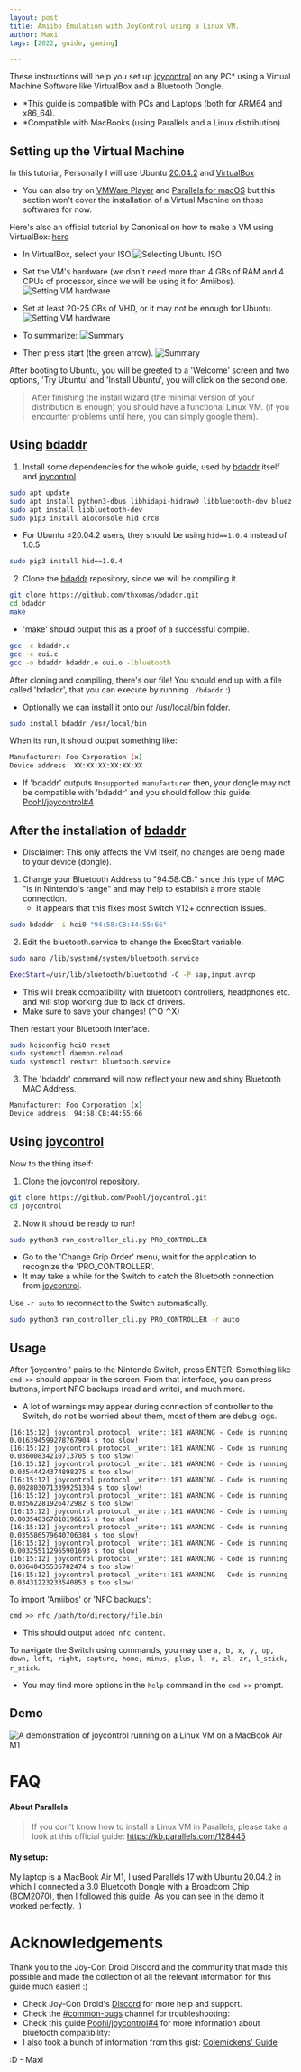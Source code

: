 ```yaml
---
layout: post
title: Amiibo Emulation with JoyControl using a Linux VM.
author: Maxi
tags: [2022, guide, gaming]

---
```


These instructions will help you set up [joycontrol](https://github.com/Poohl/joycontrol.git) on any PC* using a Virtual Machine Software like VirtualBox and a Bluetooth Dongle.

- *This guide is compatible with PCs and Laptops (both for ARM64 and x86_64).
- *Compatible with MacBooks (using Parallels and a Linux distribution).

## Setting up the Virtual Machine
In this tutorial, Personally I will use Ubuntu [20.04.2](http://old-releases.ubuntu.com/releases/20.04.2/ubuntu-20.04.2.0-desktop-amd64.iso) and [VirtualBox](https://www.virtualbox.org/wiki/Downloads) 
- You can also try on [VMWare Player](https://www.vmware.com/products/workstation-player.html) and [Parallels for macOS](https://www.parallels.com/products/desktop/) but this section won't cover the installation of a Virtual Machine on those softwares for now.

Here's also an official tutorial by Canonical on how to make a VM using VirtualBox: [here](https://ubuntu.com/tutorials/how-to-run-ubuntu-desktop-on-a-virtual-machine-using-virtualbox#2-create-a-new-virtual-machine)
- In VirtualBox, select your ISO.![Selecting Ubuntu ISO](https://cdn.discordapp.com/attachments/1055972618286669925/1074034541452333146/Screenshot_2023-02-11_at_15.26.57.png "Selecting Ubuntu ISO")

- Set the VM's hardware (we don't need more than 4 GBs of RAM and 4 CPUs of processor, since we will be using it for Amiibos).
![Setting VM hardware](https://cdn.discordapp.com/attachments/1055972618286669925/1074034541196484760/Screenshot_2023-02-11_at_15.27.53.png "Setting VM hardware")

- Set at least 20-25 GBs of VHD, or it may not be enough for Ubuntu.
![Setting VM hardware](https://cdn.discordapp.com/attachments/1055972618286669925/1074034540949033030/Screenshot_2023-02-11_at_15.28.00.png "Setting VM hardware")

- To summarize:
![Summary](https://media.discordapp.net/attachments/1055972618286669925/1074034540554752000/Screenshot_2023-02-11_at_15.28.03.png "Summary")

- Then press start (the green arrow).
![Summary](https://cdn.discordapp.com/attachments/1055972618286669925/1074034540181475328/Screenshot_2023-02-11_at_15.28.10.png "Summary")

After booting to Ubuntu, you will be greeted to a 'Welcome' screen and two options, 'Try Ubuntu' and 'Install Ubuntu', you will click on the second one.

> After finishing the install wizard (the minimal version of your distribution is enough) you should have a functional Linux VM. (if you encounter problems until here, you can simply google them).

## Using [bdaddr](https://github.com/thxomas/bdaddr.git)

1. Install some dependencies for the whole guide, used by [bdaddr](https://github.com/thxomas/bdaddr.git) itself and [joycontrol](https://github.com/Poohl/joycontrol.git)

```bash
sudo apt update
sudo apt install python3-dbus libhidapi-hidraw0 libbluetooth-dev bluez git python3-pip
sudo apt install libbluetooth-dev
sudo pip3 install aioconsole hid crc8
```

- For Ubuntu ≤20.04.2 users, they should be using `hid==1.0.4` instead of 1.0.5

```bash
sudo pip3 install hid==1.0.4
```

2. Clone the [bdaddr](https://github.com/thxomas/bdaddr.git) repository, since we will be compiling it.

```bash
git clone https://github.com/thxomas/bdaddr.git
cd bdaddr
make
```

- 'make' should output this as a proof of a successful compile.

```bash
gcc -c bdaddr.c
gcc -c oui.c
gcc -o bdaddr bdaddr.o oui.o -lbluetooth
```

After cloning and compiling, there's our file! You should end up with a file called 'bdaddr', that you can execute by running `./bdaddr` :)

- Optionally we can install it onto our /usr/local/bin folder.

```bash
sudo install bdaddr /usr/local/bin
```

When its run, it should output something like:

```bash
Manufacturer: Foo Corporation (x)
Device address: XX:XX:XX:XX:XX:XX
```

- If 'bdaddr' outputs `Unsupported manufacturer` then, your dongle may not be compatible with 'bdaddr' and you should follow this guide: [Poohl/joycontrol#4](https://github.com/Poohl/joycontrol/issues/4)

## After the installation of [bdaddr](https://github.com/thxomas/bdaddr.git)

- Disclaimer: This only affects the VM itself, no changes are being made to your device (dongle).

1. Change your Bluetooth Address to "94:58:CB:" since this type of MAC "is in Nintendo's range" and may help to establish a more stable connection.
   - It appears that this fixes most Switch V12+ connection issues.

```bash
sudo bdaddr -i hci0 "94:58:CB:44:55:66"
```

2. Edit the bluetooth.service to change the ExecStart variable.

```bash
sudo nano /lib/systemd/system/bluetooth.service
```

```bash
ExecStart=/usr/lib/bluetooth/bluetoothd -C -P sap,input,avrcp
```

- This will break compatibility with bluetooth controllers, headphones etc. and will stop working due to lack of drivers.
- Make sure to save your changes! (⌃O ⌃X)

Then restart your Bluetooth Interface.

```bash
sudo hciconfig hci0 reset
sudo systemctl daemon-reload
sudo systemctl restart bluetooth.service
```

3. The 'bdaddr' command will now reflect your new and shiny Bluetooth MAC Address.

```bash
Manufacturer: Foo Corporation (x)
Device address: 94:58:CB:44:55:66
```

## Using [joycontrol](https://github.com/Poohl/joycontrol.git)

Now to the thing itself:

1. Clone the [joycontrol](https://github.com/Poohl/joycontrol.git) repository.

```bash
git clone https://github.com/Poohl/joycontrol.git
cd joycontrol
```

2. Now it should be ready to run!

```bash
sudo python3 run_controller_cli.py PRO_CONTROLLER
```

- Go to the 'Change Grip Order' menu, wait for the application to recognize the 'PRO_CONTROLLER'.
- It may take a while for the Switch to catch the Bluetooth connection from [joycontrol](https://github.com/Poohl/joycontrol.git).

Use `-r auto` to reconnect to the Switch automatically.

```bash
sudo python3 run_controller_cli.py PRO_CONTROLLER -r auto
```

## Usage

After 'joycontrol' pairs to the Nintendo Switch, press ENTER.
Something like `cmd >>` should appear in the screen.
From that interface, you can press buttons, import NFC backups (read and write), and much more.

- A lot of warnings may appear during connection of controller to the Switch, do not be worried about them, most of them are debug logs.

```
[16:15:12] joycontrol.protocol _writer::181 WARNING - Code is running 0.016394599278767904 s too slow!
[16:15:12] joycontrol.protocol _writer::181 WARNING - Code is running 0.03600834210713705 s too slow!
[16:15:12] joycontrol.protocol _writer::181 WARNING - Code is running 0.03544424374898275 s too slow!
[16:15:12] joycontrol.protocol _writer::181 WARNING - Code is running 0.0028030713399251304 s too slow!
[16:15:12] joycontrol.protocol _writer::181 WARNING - Code is running 0.03562281926472982 s too slow!
[16:15:12] joycontrol.protocol _writer::181 WARNING - Code is running 0.003548367818196615 s too slow!
[16:15:12] joycontrol.protocol _writer::181 WARNING - Code is running 0.035586579640706384 s too slow!
[16:15:12] joycontrol.protocol _writer::181 WARNING - Code is running 0.003255112965901693 s too slow!
[16:15:12] joycontrol.protocol _writer::181 WARNING - Code is running 0.03640435536702474 s too slow!
[16:15:12] joycontrol.protocol _writer::181 WARNING - Code is running 0.03431223233540853 s too slow!
```

To import 'Amiibos' or 'NFC backups':

```
cmd >> nfc /path/to/directory/file.bin
```

- This should output `added nfc content`.

To navigate the Switch using commands, you may use `a, b, x, y, up, down, left, right, capture, home, minus, plus, l, r, zl, zr, l_stick, r_stick`. 
- You may find more options in the `help` command in the `cmd >>` prompt.

## Demo

![A demonstration of joycontrol running on a Linux VM on a MacBook Air M1](https://media.discordapp.net/attachments/1020042420882247773/1073683102670520361/image.png "A demonstration of joycontrol running on a Linux VM on a MacBook Air M1")

# FAQ
#### About Parallels
> If you don't know how to install a Linux VM in Parallels, please take a look at this official guide: https://kb.parallels.com/128445

#### My setup:
My laptop is a MacBook Air M1, I used Parallels 17 with Ubuntu 20.04.2 in which I connected a 3.0 Bluetooth Dongle with a Broadcom Chip (BCM2070), then I followed this guide. As you can see in the demo it worked perfectly. :)

# Acknowledgements

Thank you to the Joy-Con Droid Discord and the community that made this possible and made the collection of all the relevant information for this guide much easier! :)

- Check Joy-Con Droid's [Discord](https://discord.gg/5SFhf5C) for more help and support.
- Check the [#common-bugs](https://discord.com/channels/622545628131491860/1020042420882247773) channel for troubleshooting: 
- Check this guide [Poohl/joycontrol#4](https://github.com/Poohl/joycontrol/issues/4) for more information about bluetooth compatibility: 
- I also took a bunch of information from this gist: [Colemickens' Guide](https://gist.github.com/colemickens/b08d1a339f4483c6b3c08e739d6cf5d0)

:D
\- Maxi